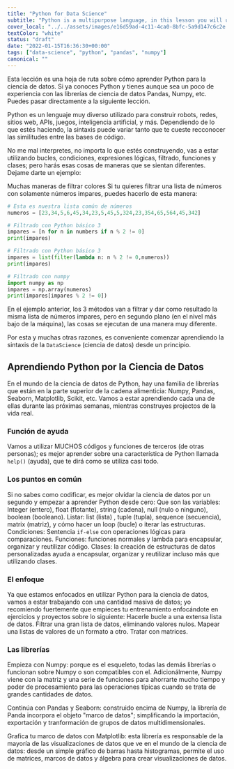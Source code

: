 ```yaml
---
title: "Python for Data Science"
subtitle: "Python is a multipurpose language, in this lesson you will understand how it's used in the datascience world"
cover_local: "../../assets/images/e16d59ad-4c11-4ca0-8bfc-5a9d147c6c2e.jpeg"
textColor: "white"
status: "draft"
date: "2022-01-15T16:36:30+00:00"
tags: ["data-science", "python", "pandas", "numpy"]
canonical: ""
---
```


Esta lección es una hoja de ruta sobre cómo aprender Python para la ciencia de datos. Si ya conoces Python y tienes aunque sea un poco de experiencia con las librerías de ciencia de datos Pandas, Numpy, etc. Puedes pasar directamente a la siguiente lección.

Python es un lenguaje muy diverso utilizado para construir robots, redes, sitios web, APIs, juegos, inteligencia artificial, y más. Dependiendo de lo que estés haciendo, la sintaxis puede variar tanto que te cueste recconocer las similitudes entre las bases de código.

No me mal interpretes, no importa lo que estés construyendo, vas a estar utilizando bucles, condiciones, expresiones lógicas, filtrado, funciones y clases; pero harás esas cosas de maneras que se sientan diferentes. Dejame darte un ejemplo:

Muchas maneras de filtrar colores
Si tu quieres filtrar una lista de números con solamente números impares, puedes hacerlo de esta manera:

```python
# Esta es nuestra lista común de números
numeros = [23,34,5,6,45,34,23,5,45,5,324,23,354,65,564,45,342]

# Filtrado con Python básico 3
impares = [n for n in numbers if n % 2 != 0]
print(impares)

# Filtrado con Python básico 3
impares = list(filter(lambda n: n % 2 != 0,numeros))
print(impares)

# Filtrado con numpy
import numpy as np
impares = np.array(numeros)
print(impares[impares % 2 != 0])
```
En el ejemplo anterior, los 3 métodos van a filtrar y dar como resultado la misma lista de números impares, pero en segundo plano (en el nivel más bajo de la máquina), las cosas se ejecutan de una manera muy diferente.

Por esta y muchas otras razones, es conveniente comenzar aprendiendo la sintaxis de la `DataScience` (ciencia de datos) desde un principio.

## Aprendiendo Python por la Ciencia de Datos

En el mundo de la ciencia de datos de Python, hay una familia de librerías que están en la parte superior de la cadena alimenticia: Numpy, Pandas, Seaborn, Matplotlib, Scikit, etc. Vamos a estar aprendiendo cada una de ellas durante las próximas semanas, mientras construyes projectos de la vida real.

### Función de ayuda

Vamos a utilizar MUCHOS códigos y funciones de terceros (de otras personas); es mejor aprender sobre una característica de Python llamada `help()` (ayuda), que te dirá como se utiliza casi todo.

### Los puntos en común

Si no sabes como codificar, es mejor olvidar la ciencia de datos por un segundo y empezar a aprender Python desde cero: 
Que son las variables: Integer (entero), float (flotante), string (cadena), null (nulo o ninguno), boolean (booleano). 
Listar: list (lista) , tuple (tupla), sequence (secuencia), matrix (matriz), y cómo hacer un loop (bucle) o iterar las estructuras.
Condiciones: Sentencia `if-else` con operaciones lógicas para comparaciones.
Funciones: funciones normales y lambda para encapsular, organizar y reutilizar código.
Clases: la creación de estructuras de datos personalizadas ayuda a encapsular, organizar y reutilizar incluso más que utilizando clases.

### El enfoque

Ya que estamos enfocados en utilizar Python para la ciencia de datos, vamos a estar trabajando con una cantidad masiva de datos; yo recomiendo fuertemente que empieces tu entrenamiento enfocándote en ejercicios y proyectos sobre lo siguiente:
Hacerle bucle a una extensa lista de datos.
Filtrar una gran lista de datos, eliminando valores nulos.
Mapear una listas de valores de un formato a otro.
Tratar con matrices.

### Las librerías

Empieza con Numpy: porque es el esqueleto, todas las demás librerías o funcionan sobre Numpy o son compatibles con el. Adicionálmente, Numpy viene con la matriz y una serie de funciones para ahorrarte mucho tiempo y poder de procesamiento para las operaciones típicas cuando se trata de grandes cantidades de datos.

Continúa con Pandas y Seaborn: construido encima de Numpy, la librería de Panda incorpora el objeto "marco de datos"; simplificando la importación, exportación y tranformación de grupos de datos multidimensionales.

Grafica tu marco de datos con Matplotlib: esta librería es responsable de la mayoría de las visualizaciones de datos que ve en el mundo de la ciencia de datos: desde un simple gráfico de barras hasta histogramas, permite el uso de matrices, marcos de datos y álgebra para crear visualizaciones de datos.

